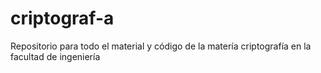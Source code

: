 # criptograf-a
Repositorio para todo el material y código de la matería criptografía en la facultad de ingeniería
